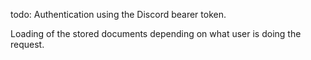 todo: Authentication using the Discord bearer token.

Loading of the stored documents depending on what user is doing the request.

